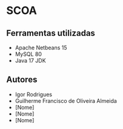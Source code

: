 # SCOA

## Ferramentas utilizadas

 - Apache Netbeans 15
 - MySQL 80
 - Java 17 JDK

## Autores
- Igor Rodrigues
- Guilherme Francisco de Oliveira Almeida
- [Nome]
- [Nome]
- [Nome]
